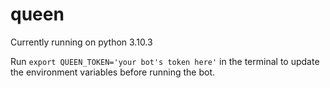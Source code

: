 # queen
Currently running on python 3.10.3

Run `export QUEEN_TOKEN='your bot's token here'` in the terminal to update the environment variables before running the bot.
